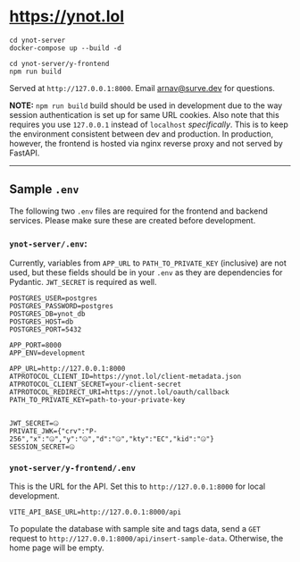 # https://ynot.lol

```
cd ynot-server
docker-compose up --build -d

cd ynot-server/y-frontend
npm run build
```

Served at `http://127.0.0.1:8000`. Email [arnav@surve.dev](mailto:arnav@surve.dev) for questions.

**NOTE:** `npm run build` build should be used in development due to the way session authentication is set up for same URL cookies.
Also note that this requires you use `127.0.0.1` instead of `localhost` *specifically*. This is to keep the environment
consistent between dev and production. In production, however, the frontend is hosted via nginx reverse proxy and not
served by FastAPI.

---

## Sample `.env`

The following two `.env` files are required for the frontend and backend services. Please make sure these are created before development.

### `ynot-server/.env`:

Currently, variables from `APP_URL` to `PATH_TO_PRIVATE_KEY` (inclusive) are not used, but these fields should be in your `.env` as they are dependencies for Pydantic. `JWT_SECRET` is required as well.

```
POSTGRES_USER=postgres
POSTGRES_PASSWORD=postgres
POSTGRES_DB=ynot_db
POSTGRES_HOST=db
POSTGRES_PORT=5432

APP_PORT=8000
APP_ENV=development

APP_URL=http://127.0.0.1:8000
ATPROTOCOL_CLIENT_ID=https://ynot.lol/client-metadata.json
ATPROTOCOL_CLIENT_SECRET=your-client-secret
ATPROTOCOL_REDIRECT_URI=https://ynot.lol/oauth/callback
PATH_TO_PRIVATE_KEY=path-to-your-private-key


JWT_SECRET=🤐
PRIVATE_JWK={"crv":"P-256","x":"🤐","y":"🤐","d":"🤐","kty":"EC","kid":"🤐"}
SESSION_SECRET=🤐
```

### `ynot-server/y-frontend/.env`

This is the URL for the API. Set this to `http://127.0.0.1:8000` for local development.

```
VITE_API_BASE_URL=http://127.0.0.1:8000/api
```

To populate the database with sample site and tags data, send a `GET` request to `http://127.0.0.1:8000/api/insert-sample-data`. Otherwise, the home page will be empty.
